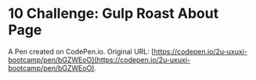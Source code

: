 # 10 Challenge: Gulp Roast About Page

A Pen created on CodePen.io. Original URL: [https://codepen.io/2u-uxuxi-bootcamp/pen/bGZWEoO](https://codepen.io/2u-uxuxi-bootcamp/pen/bGZWEoO).

